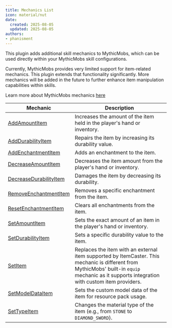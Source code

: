 ```yaml
---
title: Mechanics List
icon: material/nut
date:
  created: 2025-08-05
  updated: 2025-08-05
authors:
- phanisment
---
```


This plugin adds additional skill mechanics to MythicMobs, which can be used directly within your MythicMobs skill configurations.

Currently, MythicMobs provides very limited support for item-related mechanics. This plugin extends that functionality significantly. More mechanics will be added in the future to further enhance item manipulation capabilities within skills.

Learn more about MythicMobs mechanics [here](https://git.mythiccraft.io/mythiccraft/MythicMobs/-/wikis/Skills/mechanics)

| Mechanic | Description |
|----------|-------------|
| [AddAmountItem](./add-amount-item.md) | Increases the amount of the item held in the player's hand or inventory. |
| [AddDurabilityItem](./add-durability-item.md) | Repairs the item by increasing its durability value. |
| [AddEnchantmentItem](./add-enchantment-item.md) | Adds an enchantment to the item. |
| [DecreaseAmountItem](./decrease-amount-item.md) | Decreases the item amount from the player's hand or inventory. |
| [DecreaseDurabilityItem](./decrease-durability-item.md) | Damages the item by decreasing its durability. |
| [RemoveEnchantmentItem](./remove-enchantment-item.md) | Removes a specific enchantment from the item. |
| [ResetEnchantmentItem](./reset-enchantment-item.md) | Clears all enchantments from the item. |
| [SetAmountItem](./set-amount-item.md) | Sets the exact amount of an item in the player's hand or inventory. |
| [SetDurabilityItem](./set-durability-item.md) | Sets a specific durability value to the item. |
| [SetItem](./set-item.md) | Replaces the item with an external item supported by ItemCaster. This mechanic is different from MythicMobs' built-in `equip` mechanic as it supports integration with custom item providers. |
| [SetModelDataItem](./set-model-data-item.md) | Sets the custom model data of the item for resource pack usage. |
| [SetTypeItem](./set-type-item.md) | Changes the material type of the item (e.g., from `STONE` to `DIAMOND_SWORD`). |
